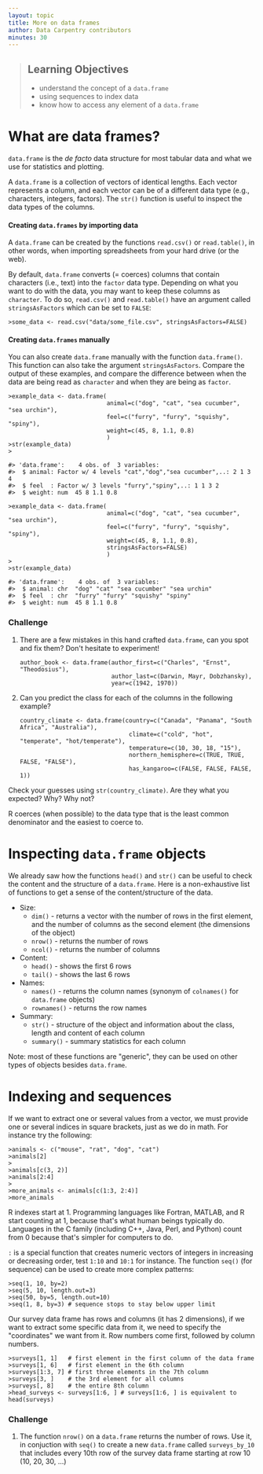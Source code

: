 ```yaml
---
layout: topic
title: More on data frames
author: Data Carpentry contributors
minutes: 30
---
```

> ## Learning Objectives
>
> *   understand the concept of a `data.frame`
> *   using sequences to index data
> *   know how to access any element of a `data.frame`


# What are data frames?

`data.frame` is the _de facto_ data structure for most tabular data and what we
use for statistics and plotting.

A `data.frame` is a collection of vectors of identical lengths. Each vector
represents a column, and each vector can be of a different data type (e.g.,
characters, integers, factors). The `str()` function is useful to inspect the
data types of the columns.

#### Creating ```data.frames``` by importing data

A `data.frame` can be created by the functions `read.csv()` or `read.table()`, in
other words, when importing spreadsheets from your hard drive (or the web).

By default, `data.frame` converts (= coerces) columns that contain characters
(i.e., text) into the `factor` data type. Depending on what you want to do with
the data, you may want to keep these columns as `character`. To do so,
`read.csv()` and `read.table()` have an argument called `stringsAsFactors` which
can be set to `FALSE`:

```
>some_data <- read.csv("data/some_file.csv", stringsAsFactors=FALSE)
```

<!--- talk about colClasses argument?, row names?  --->
#### Creating ```data.frames``` manually

You can also create `data.frame` manually with the function `data.frame()`. This
function can also take the argument `stringsAsFactors`. Compare the output of
these examples, and compare the difference between when the data are being read
as `character` and when they are being as `factor`.

```
>example_data <- data.frame(
                            animal=c("dog", "cat", "sea cucumber", "sea urchin"),
                            feel=c("furry", "furry", "squishy", "spiny"),
                            weight=c(45, 8, 1.1, 0.8)
                            )
>str(example_data)
>
```
```
#> 'data.frame':    4 obs. of  3 variables:
#>  $ animal: Factor w/ 4 levels "cat","dog","sea cucumber",..: 2 1 3 4
#>  $ feel  : Factor w/ 3 levels "furry","spiny",..: 1 1 3 2
#>  $ weight: num  45 8 1.1 0.8
```

```
>example_data <- data.frame(
                            animal=c("dog", "cat", "sea cucumber", "sea urchin"),
                            feel=c("furry", "furry", "squishy", "spiny"),
                            weight=c(45, 8, 1.1, 0.8),
                            stringsAsFactors=FALSE)
                            )
>
>str(example_data)
```

```
#> 'data.frame':    4 obs. of  3 variables:
#>  $ animal: chr  "dog" "cat" "sea cucumber" "sea urchin"
#>  $ feel  : chr  "furry" "furry" "squishy" "spiny"
#>  $ weight: num  45 8 1.1 0.8
```

### Challenge

1. There are a few mistakes in this hand crafted `data.frame`, can you spot and
fix them? Don't hesitate to experiment!

    ```
    author_book <- data.frame(author_first=c("Charles", "Ernst", "Theodosius"),
                              author_last=c(Darwin, Mayr, Dobzhansky),
                              year=c(1942, 1970))
    ```

2. Can you predict the class for each of the columns in the following example?

    ```
    country_climate <- data.frame(country=c("Canada", "Panama", "South Africa", "Australia"),
                                   climate=c("cold", "hot", "temperate", "hot/temperate"),
                                   temperature=c(10, 30, 18, "15"),
                                   northern_hemisphere=c(TRUE, TRUE, FALSE, "FALSE"),
                                   has_kangaroo=c(FALSE, FALSE, FALSE, 1))
    ```

Check your guesses using `str(country_climate)`. Are they what you expected? Why? Why not?

R coerces (when possible) to the data type that is the least common denominator and the easiest to coerce to.


# Inspecting `data.frame` objects

We already saw how the functions `head()` and `str()` can be useful to check the
content and the structure of a `data.frame`. Here is a non-exhaustive list of
functions to get a sense of the content/structure of the data.

* Size:
    * `dim()` - returns a vector with the number of rows in the first element, and
	  the number of columns as the second element (the dimensions of the object)
    * `nrow()` - returns the number of rows
    * `ncol()` - returns the number of columns
* Content:
    * `head()` - shows the first 6 rows
    * `tail()` - shows the last 6 rows
* Names:
    * `names()` - returns the column names (synonym of `colnames()` for `data.frame`
	objects)
   * `rownames()` - returns the row names
* Summary:
   * `str()` - structure of the object and information about the class, length and
	content of  each column
   * `summary()` - summary statistics for each column

Note: most of these functions are "generic", they can be used on other types of
objects besides `data.frame`.

# Indexing and sequences

If we want to extract one or several values from a vector, we must provide one
or several indices in square brackets, just as we do in math. For instance try the following:

```
>animals <- c("mouse", "rat", "dog", "cat")
>animals[2]
>
>animals[c(3, 2)]
>animals[2:4]
>
>more_animals <- animals[c(1:3, 2:4)]
>more_animals
```

R indexes start at 1. Programming languages like Fortran, MATLAB, and R start
counting at 1, because that's what human beings typically do. Languages in the C
family (including C++, Java, Perl, and Python) count from 0 because that's
simpler for computers to do.

`:` is a special function that creates numeric vectors of integers in increasing
or decreasing order, test `1:10` and `10:1` for instance. The function `seq()`
(for sequence) can be used to create more complex patterns:

```
>seq(1, 10, by=2)
>seq(5, 10, length.out=3)
>seq(50, by=5, length.out=10)
>seq(1, 8, by=3) # sequence stops to stay below upper limit
```

Our survey data frame has rows and columns (it has 2 dimensions), if we want to
extract some specific data from it, we need to specify the "coordinates" we want
from it. Row numbers come first, followed by column numbers.

```
>surveys[1, 1]   # first element in the first column of the data frame
>surveys[1, 6]   # first element in the 6th column
>surveys[1:3, 7] # first three elements in the 7th column
>surveys[3, ]    # the 3rd element for all columns
>surveys[, 8]    # the entire 8th column
>head_surveys <- surveys[1:6, ] # surveys[1:6, ] is equivalent to head(surveys)
```

### Challenge 

1. The function `nrow()` on a `data.frame` returns the number of rows. Use it,
   in conjuction with `seq()` to create a new `data.frame` called
   `surveys_by_10` that includes every 10th row of the survey data frame
   starting at row 10 (10, 20, 30, ...)

```
```

<!---
```
surveys_by_10 <- surveys[seq(10, nrow(surveys), by=10), ]
```
--->
